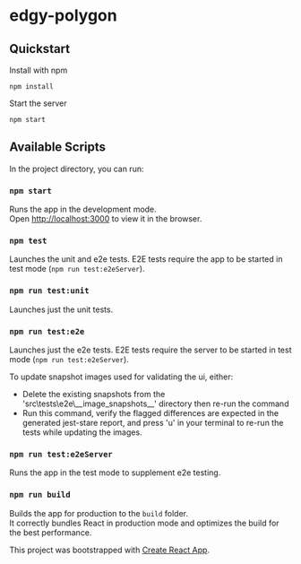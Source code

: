 # edgy-polygon

## Quickstart

Install with npm 
```
npm install
```

Start the server
```
npm start
```


## Available Scripts

In the project directory, you can run:

### `npm start`

Runs the app in the development mode.\
Open [http://localhost:3000](http://localhost:3000) to view it in the browser.

### `npm test`

Launches the unit and e2e tests. E2E tests require the app to be started in test mode (`npm run test:e2eServer`).

### `npm run test:unit`

Launches just the unit tests.

### `npm run test:e2e`

Launches just the e2e tests. E2E tests require the server to be started in test mode (`npm run test:e2eServer`).

To update snapshot images used for validating the ui, either: 
- Delete the existing snapshots from the 'src\tests\e2e\\\_\_image_snapshots\_\_' directory then re-run the command
- Run this command, verify the flagged differences are expected in the generated jest-stare report, and press 'u' in your terminal to re-run the tests while updating the images.

### `npm run test:e2eServer`

Runs the app in the test mode to supplement e2e testing.

### `npm run build`

Builds the app for production to the `build` folder.\
It correctly bundles React in production mode and optimizes the build for the best performance.


This project was bootstrapped with [Create React App](https://github.com/facebook/create-react-app).
